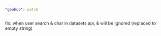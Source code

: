 ```yaml
---
"geohub": patch
---
```


fix: when user search & char in datasets api, & will be ignored (replaced to empty string)
